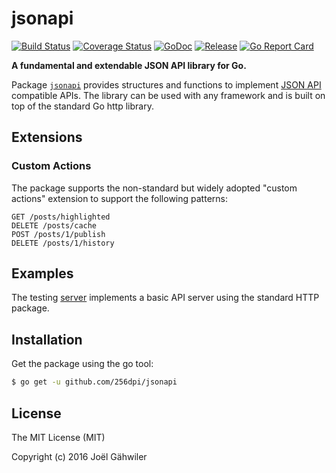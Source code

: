 # jsonapi

[![Build Status](https://travis-ci.org/256dpi/jsonapi.svg?branch=master)](https://travis-ci.org/256dpi/jsonapi)
[![Coverage Status](https://coveralls.io/repos/github/256dpi/jsonapi/badge.svg?branch=master)](https://coveralls.io/github/256dpi/jsonapi?branch=master)
[![GoDoc](https://godoc.org/github.com/256dpi/jsonapi?status.svg)](http://godoc.org/github.com/256dpi/jsonapi)
[![Release](https://img.shields.io/github/release/256dpi/jsonapi.svg)](https://github.com/256dpi/jsonapi/releases)
[![Go Report Card](https://goreportcard.com/badge/github.com/256dpi/jsonapi)](http://goreportcard.com/report/256dpi/jsonapi)

**A fundamental and extendable JSON API library for Go.**

Package [`jsonapi`](http://godoc.org/github.com/256dpi/jsonapi) provides structures and functions to implement [JSON API](http://jsonapi.org) compatible APIs. The library can be used with any framework and is built on top of the standard Go http library.

## Extensions

### Custom Actions

The package supports the non-standard but widely adopted "custom actions" extension to support the following patterns:

```
GET /posts/highlighted
DELETE /posts/cache
POST /posts/1/publish
DELETE /posts/1/history
```

## Examples

The testing [server](https://github.com/256dpi/jsonapi/blob/master/server.go) implements a basic API server using the standard HTTP package.

## Installation

Get the package using the go tool:

```bash
$ go get -u github.com/256dpi/jsonapi
```

## License

The MIT License (MIT)

Copyright (c) 2016 Joël Gähwiler
